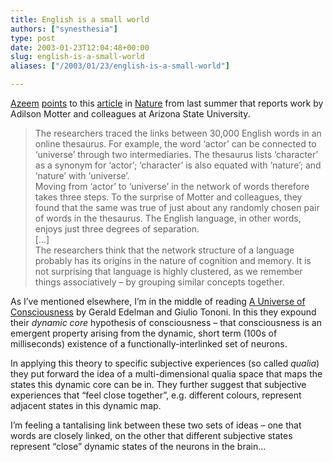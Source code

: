 ```yaml
---
title: English is a small world
authors: ["synesthesia"]
type: post
date: 2003-01-23T12:04:48+00:00
slug: english-is-a-small-world 
aliases: ["/2003/01/23/english-is-a-small-world"]

---
```

[Azeem][1] [points][2] to this [article][3] in [Nature][4] from last summer that reports work by Adilson Motter and colleagues at Arizona State University.

<blockquote cite="https://www.nature.com/nsu/020701/020701-2.html">
  <p>
    The researchers traced the links between 30,000 English words in an online thesaurus. For example, the word &#8216;actor&#8217; can be connected to &#8216;universe&#8217; through two intermediaries. The thesaurus lists &#8216;character&#8217; as a synonym for &#8216;actor&#8217;; &#8216;character&#8217; is also equated with &#8216;nature&#8217;; and &#8216;nature&#8217; with &#8216;universe&#8217;.<br /> Moving from &#8216;actor&#8217; to &#8216;universe&#8217; in the network of words therefore takes three steps. To the surprise of Motter and colleagues, they found that the same was true of just about any randomly chosen pair of words in the thesaurus. The English language, in other words, enjoys just three degrees of separation.<br /> [&#8230;]<br /> The researchers think that the network structure of a language probably has its origins in the nature of cognition and memory. It is not surprising that language is highly clustered, as we remember things associatively &#8211; by grouping similar concepts together.
  </p>
</blockquote>

As I&#8217;ve mentioned elsewhere, I&#8217;m in the middle of reading [A Universe of Consciousness][5] by Gerald Edelman and Giulio Tononi. In this they expound their _dynamic core_ hypothesis of consciousness &#8211; that consciousness is an emergent property arising from the dynamic, short term (100s of milliseconds) existence of a functionally-interlinked set of neurons. 

In applying this theory to specific subjective experiences (so called _qualia_) they put forward the idea of a multi-dimensional </em>qualia space</em> that maps the states this dynamic core can be in. They further suggest that subjective experiences that &#8220;feel close together&#8221;, e.g. different colours, represent adjacent states in this dynamic map.

I&#8217;m feeling a tantalising link between these two sets of ideas &#8211; one that words are closely linked, on the other that different subjective states represent &#8220;close&#8221; dynamic states of the neurons in the brain&#8230;

 [1]: https://azeem.azhar.co.uk/
 [2]: https://azeem.azhar.co.uk/archives/000345.php#000345
 [3]: https://www.nature.com/nsu/020701/020701-2.html "Small word network"
 [4]: https://www.nature.com/nsu/index.html
 [5]: https://www.synesthesia.co.uk/library/archives/000124.php